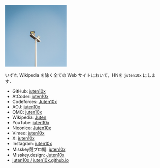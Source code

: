 <head prefix="og: http://ogp.me/ns# fb: http://ogp.me/ns/fb# article: http://ogp.me/ns/article#">
  <meta property="og:title" content="Info" />
  <meta property="og:type" content="article" />
  <meta property="og:url" content="https://juten10x.github.io/info/" />
  <meta property="og:image" content="https://juten10x.github.io/images_for_ogp/IMG_2578.jpeg" />
  <meta property="og:site_name" content="juten10x.github.io" />
  <meta name="twitter::card" content="summary_large_image" />
  <!-- <meta property="og:description" content="ページのディスクリプション" /> -->
  <!-- <meta property="og:locale" content="ローカル言語" /> -->
</head>

<img src="../light_white.jpg" width="200px">

いずれ Wikipedia を除く全ての Web サイトにおいて，HNを `juten10x` にします．
* GitHub: [juten10x](https://github.com/juten10x)
* AtCoder: [juten10x](https://atcoder.jp/users/juten10x)
* Codeforces: [Juten10x](https://codeforces.com/profile/Juten10x)
* AOJ: [juten10x](https://onlinejudge.u-aizu.ac.jp/status/users/juten10x)
* OMC: [juten10x](https://onlinemathcontest.com/users/juten10x)
* Wikipedia: [Juten](https://ja.wikipedia.org/wiki/%E5%88%A9%E7%94%A8%E8%80%85:Juten)
* YouTube: [juten10x](https://www.youtube.com/@juten10x)
* Niconico: [Juten10x](https://www.nicovideo.jp/user/125236633)
* Vimeo: [juten10x](https://vimeo.com/juten10x)
* X: [juten10x](https://x.com/juten10x)
* Instagram: [juten10x](https://www.instagram.com/juten10x)
* Misskey競プロ鯖: [juten10x](https://misskey.kyoupro.com/@Juten10x)
* Misskey.design: [Juten10x](https://misskey.design/@Juten10x)
* [juten10x / juten10x.github.io](https://github.com/Juten10x/juten10x.github.io)
